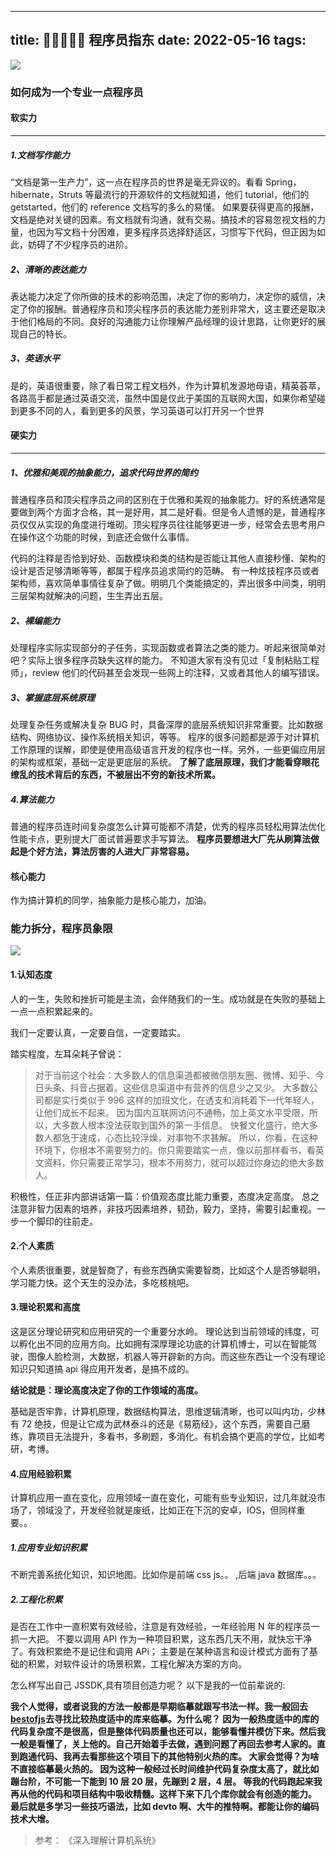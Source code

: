 
---
title: 📣🐘🐘🐘🐘 程序员指东
date: 2022-05-16
tags:  
---
![](https://upload-images.jianshu.io/upload_images/15312191-72731a26ee60634c.jpg?imageMogr2/auto-orient/strip%7CimageView2/2/w/1240)

### 如何成为一个专业一点程序员

#### 软实力

---

##### 1.文档写作能力

“文档是第一生产力”，这一点在程序员的世界是毫无异议的。看看 Spring，hibernate，Struts 等最流行的开源软件的文档就知道，他们 tutorial，他们的 getstarted，他们的 reference 文档写的多么的易懂。
如果要获得更高的报酬，文档是绝对关键的因素。有文档就有沟通，就有交易。搞技术的容易忽视文档的力量，也因为写文档十分困难，更多程序员选择舒适区，习惯写下代码，但正因为如此，妨碍了不少程序员的进阶。

##### 2、清晰的表达能力

表达能力决定了你所做的技术的影响范围，决定了你的影响力，决定你的威信，决定了你的报酬。普通程序员和顶尖程序员的表达能力差别非常大，这主要还是取决于他们格局的不同。良好的沟通能力让你理解产品经理的设计思路，让你更好的展现自己的特长。

##### 3、英语水平

是的，英语很重要，除了看日常工程文档外，作为计算机发源地母语，精英荟萃，各路高手都是通过英语交流，虽然中国是仅此于美国的互联网大国，如果你希望碰到更多不同的人，看到更多的风景，学习英语可以打开另一个世界

#### 硬实力

---

##### 1、优雅和美观的抽象能力，追求代码世界的简约

普通程序员和顶尖程序员之间的区别在于优雅和美观的抽象能力。好的系统通常是要做到两个方面才合格，其一是好用，其二是好看。但是令人遗憾的是，普通程序员仅仅从实现的角度进行堆砌。顶尖程序员往往能够更进一步，经常会去思考用户在操作这个功能的时候，到底还会做什么事情。

代码的注释是否恰到好处、函数模块和类的结构是否能让其他人直接秒懂、架构的设计是否足够清晰等等，都属于程序员追求简约的范畴。
有一种炫技程序员或者架构师，喜欢简单事情往复杂了做。明明几个类能搞定的，弄出很多中间类，明明三层架构就解决的问题，生生弄出五层。

##### 2、裸编能力

处理程序实际实现部分的子任务，实现函数或者算法之类的能力。听起来很简单对吧？实际上很多程序员缺失这样的能力。
不知道大家有没有见过「复制粘贴工程师」，review 他们的代码甚至会发现一些网上的注释，又或者其他人的编写错误。

##### 3、掌握底层系统原理

处理复杂任务或解决复杂 BUG 时，具备深厚的底层系统知识非常重要。比如数据结构、网络协议、操作系统相关知识，等等。
程序的很多问题都是源于对计算机工作原理的误解，即使是使用高级语言开发的程序也一样。另外，一些更偏应用层的架构或框架，基础一定是更底层的系统。
**了解了底层原理，我们才能看穿眼花缭乱的技术背后的东西，不被层出不穷的新技术所累。**

##### 4.算法能力

普通的程序员连时间复杂度怎么计算可能都不清楚，优秀的程序员轻松用算法优化性能卡点，更别提大厂面试普遍要求手写算法。
**程序员要想进大厂先从刷算法做起是个好方法，算法厉害的人进大厂非常容易。**

#### 核心能力

作为搞计算机的同学，抽象能力是核心能力，加油。

### 能力拆分，程序员象限

![](https://upload-images.jianshu.io/upload_images/15312191-ad02c1fdf9fab09c.png?imageMogr2/auto-orient/strip%7CimageView2/2/w/1240)

#### 1.认知态度

人的一生，失败和挫折可能是主流，会伴随我们的一生。成功就是在失败的基础上一点一点积累起来的。

我们一定要认真，一定要自信，一定要踏实。

踏实程度，左耳朵耗子曾说：

> 对于当前这个社会：大多数人的信息渠道都被微信朋友圈、微博、知乎、今日头条、抖音占据着。这些信息渠道中有营养的信息少之又少。
> 大多数公司都是实行类似于 996 这样的加班文化，在透支和消耗着下一代年轻人，让他们成长不起来。
> 因为国内互联网访问不通畅，加上英文水平受限，所以，大多数人根本没法获取到国外的第一手信息。
> 快餐文化盛行，绝大多数人都急于速成，心态比较浮燥，对事物不求甚解。
> 所以，你看，在这种环境下，你根本不需要努力的。你只需要踏实一点，像以前那样看书，看英文资料，你只需要正常学习，根本不用努力，就可以超过你身边的绝大多数人。

积极性，任正非内部讲话第一篇：价值观态度比能力重要，态度决定高度。
总之注意非智力因素的培养，非技巧因素培养，韧劲，毅力，坚持，需要引起重视。一步一个脚印的往前走。

#### 2.个人素质

个人素质很重要，就是智商了，有些东西确实需要智商，比如这个人是否够聪明，学习能力快。这个天生的没办法，多吃核桃吧。

#### 3.理论积累和高度

这是区分理论研究和应用研究的一个重要分水岭。
理论达到当前领域的纬度，可以孵化出不同的应用方向。比如拥有深厚理论功底的计算机博士，可以在智能驾驶，图像人脸检测，大数据，机器人等开辟新的方向。而这些东西让一个没有理论知识只知道搞 api 得应用开发者，是搞不成的。

**结论就是：理论高度决定了你的工作领域的高度。**

基础是否牢靠，计算机原理，数据结构算法，思维逻辑清晰，也可以叫内功，少林有 72 绝技，但是让它成为武林泰斗的还是《易筋经》，这个东西，需要自己磨练，靠项目无法提升，多看书，多刷题，多消化。有机会搞个更高的学位，比如考研，考博。

#### 4.应用经验积累

计算机应用一直在变化，应用领域一直在变化，可能有些专业知识，过几年就没市场了，领域没了，开发经验就是废纸，比如正在下沉的安卓，IOS，但同样重要。。

##### 1.应用专业知识积累

不断完善系统化知识，知识地图。比如你是前端 css js。。 ,后端 java 数据库。。。

##### 2.工程化积累

是否在工作中一直积累有效经验，注意是有效经验，一年经验用 N 年的程序员一抓一大把。
不要以调用 API 作为一种项目积累，这东西几天不用，就快忘干净了。有效积累绝不是记住和调用 APi；
主要是在某种语言和设计模式方面有了基础的积累，对软件设计的场景积累，工程化解决方案的方向。

怎么样写出自己 JSSDK,具有项目创造力呢？
以下是我的一位前辈说的:

**我个人觉得，或者说我的方法一般都是早期临摹就跟写书法一样。我一般回去[bestofjs](https://bestofjs.org/)去寻找比较热度适中的库来临摹。为什么呢？
因为一般热度适中的库的代码复杂度不是很高，但是整体代码质量也还可以，能够看懂并模仿下来。然后我一般是看懂了，关上他的。自己开始着手去做，遇到问题了再回去参考人家的。直到跑通代码、我再去看那些这个项目下的其他特别火热的库。
大家会觉得？为啥不直接临摹最火热的。
因为这种一般经过长时间维护代码复杂度太高了，就比如蹦台阶，不可能一下能到 10 层 20 层，先蹦到 2 层，4 层。
等我的代码跑起来我再从他的代码和项目结构中吸收精髓。这样下来下几个库你就会有创造的能力。
最后就是多学习一些技巧语法，比如 devto 啊、大牛的推特啊。都能让你的编码技术大增。**

> 参考： 《深入理解计算机系统》
